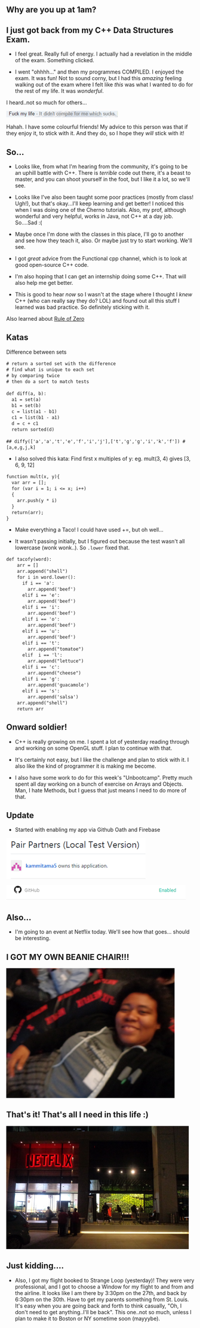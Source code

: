 ## Why are you up at 1am?

## I just got back from my C++ Data Structures Exam.

- I feel great. Really full of energy.
  I actually had a revelation in the middle of the exam.
  Something clicked. 

- I went "ohhhh..." and then my programmes COMPILED. 
  I enjoyed the exam. It was fun! 
  Not to sound corny, but I had this *amazing* feeling
  walking out of the exam
  where I felt like *this* was what I wanted to do for 
  the rest of my life. It was *wonderful*.
  
I heard..not so much for others...

![fk](/images/fk.png)

Hahah. I have some colourful friends! 
My advice to this person was that if they enjoy it, to stick with it.
And they do, so I hope they *will* stick with it! 


## So...

- Looks like, from what I'm hearing from the community,
  it's going to be an uphill battle with C++.
  There is *terrible* code out there, it's a beast to master,
  and you can shoot yourself in the foot, but I like it a lot,
  so we'll see.
  
- Looks like I've also been taught some poor practices
  (mostly from class! Ugh!), 
  but that's okay...I'll keep learning and get better!
  I noticed this when I was doing one of the Cherno 
  tutorials. Also, my prof, although wonderful 
  and very helpful, works in Java, not C++ at a 
  day job. So....Sad :(
  
- Maybe once I'm done with the classes in this place,
  I'll go to another and see how they teach it, also.
  Or maybe just try to start working. We'll see.
  
- I got *great* advice from the Functional cpp channel,
  which is to look at good open-source C++ code.
  
- I'm also hoping that I can get an internship doing some C++.
  That will also help me get better.
  
- This is good to hear *now* so I wasn't at the stage where 
  I thought I *knew* C++ (who can really say they do? LOL)
  and found out all this stuff I learned was bad practice. 
  So definitely sticking with it. 
  
Also learned about [Rule of Zero](https://rmf.io/cxx11/rule-of-zero)


## Katas

Difference between sets 

```
# return a sorted set with the difference
# find what is unique to each set
# by comparing twice
# then do a sort to match tests 

def diff(a, b):
  a1 = set(a)
  b1 = set(b)
  c = list(a1 - b1)
  c1 = list(b1 - a1)
  d = c + c1
  return sorted(d)
  
## diffy(['a','a','t','e','f','i','j'],['t','g','g','i','k','f']) # [a,e,g,j,k]
```
- I also solved this kata:
  Find first x multiples of y:
  eg. mult(3, 4) gives [3, 6, 9, 12]
  
```
function mult(x, y){
  var arr = [];
  for (var i = 1; i <= x; i++)
  {
    arr.push(y * i)
  }
  return(arr);
}
```
- Make everything a Taco! 
  I could have used +=, but oh well...
 
- It wasn't passing initially, 
  but I figured out because the test
  wasn't all lowercase (wonk wonk..).
  So ```.lower``` fixed that.

```
def tacofy(word):
    arr = []
    arr.append("shell")
    for i in word.lower():
      if i == 'a':
        arr.append('beef')
      elif i == 'e':
        arr.append('beef')
      elif i == 'i':
        arr.append('beef')
      elif i == 'o':
        arr.append('beef')
      elif i == 'u':
        arr.append('beef')
      elif i == 't':
        arr.append("tomatoe")
      elif  i == 'l':
        arr.append("lettuce")
      elif i == 'c':
        arr.append("cheese")
      elif i == 'g':
        arr.append('guacamole')
      elif i == 's':
        arr.append('salsa')
    arr.append("shell")
    return arr
```
## Onward soldier! 

- C++ is really growing on me.
  I spent a lot of yesterday reading through and working on some OpenGL stuff.
  I plan to continue with that.

- It's certainly not easy, but I like the challenge and plan to stick with it.
  I also like the kind of programmer it is making me become. 
  
- I also have some work to do for this week's "Unbootcamp".
  Pretty much spent all day working on a bunch of exercise 
  on Arrays and Objects.
  Man, I hate Methods, but I guess that just means I need to do 
  more of that.

## Update

- Started with enabling my app via Github Oath and Firebase

![appown](/images/appown.png)

![appown1](/images/appown1.png)

## Also...

- I'm going to an event at Netflix today. We'll see how that goes...
  should be interesting.
  
## I GOT MY OWN BEANIE CHAIR!!!

![net_001](/images/net_001.png)

## That's it! That's all I need in this life :) 

![net_010](/images/net_010.png)

## Just kidding....
  
- Also, I got my flight booked to Strange Loop (yesterday)! 
  They were very professional, and I got to choose a Window for my flight
  to and from and the airline.
  It looks like I am there by 3:30pm on the 27th, and back
  by 6:30pm on the 30th. Have to get my parents something from St. Louis.
  It's easy when you are going back and forth to think casually,
  "Oh, I don't need to get anything..I'll be back". This one..not so much,
  unless I plan to make it to Boston or NY sometime soon (mayyybe).
  
 


